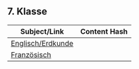 ## 7. Klasse

| Subject/Link                      | Content Hash |
|-----------------------------------|--------------|
| [Englisch/Erdkunde](en/index.md)  |              | 
| [Französisch](fr/index.md)        |              | 
